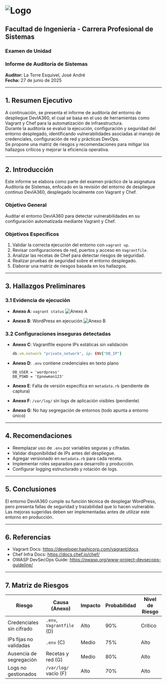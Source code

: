 
# ![Logo](https://upload.wikimedia.org/wikipedia/commons/thumb/8/84/Logo_UPT.png/600px-Logo_UPT.png)

## Facultad de Ingeniería - Carrera Profesional de Sistemas  
### Examen de Unidad  
### Informe de Auditoría de Sistemas  
**Auditor:** La Torre Esquivel, José André  
**Fecha:** 27 de junio de 2025  

---

## 1. Resumen Ejecutivo

A continuación, se presenta el informe de auditoría del entorno de despliegue DevIA360, el cual se basa en el uso de herramientas como Vagrant y Chef para la automatización de infraestructura.  
Durante la auditoría se evaluó la ejecución, configuración y seguridad del entorno desplegado, identificando vulnerabilidades asociadas al manejo de credenciales, configuración de red y prácticas DevOps.  
Se propone una matriz de riesgos y recomendaciones para mitigar los hallazgos críticos y mejorar la eficiencia operativa.

---

## 2. Introducción

Este informe se elabora como parte del examen práctico de la asignatura Auditoría de Sistemas, enfocado en la revisión del entorno de despliegue continuo DevIA360, desplegado localmente con Vagrant y Chef.

### Objetivo General
Auditar el entorno DevIA360 para detectar vulnerabilidades en su configuración automatizada mediante Vagrant y Chef.

### Objetivos Específicos
1. Validar la correcta ejecución del entorno con `vagrant up`.
2. Revisar configuraciones de red, puertos y acceso en `Vagrantfile`.
3. Analizar las recetas de Chef para detectar riesgos de seguridad.
4. Realizar pruebas de seguridad sobre el entorno desplegado.
5. Elaborar una matriz de riesgos basada en los hallazgos.

---

## 3. Hallazgos Preliminares

### 3.1 Evidencia de ejecución

- **Anexo A**: `vagrant status`
  ![Anexo A](evidencias/anexo_a_vagrant_status.png)

- **Anexo B**: WordPress en ejecución
  ![Anexo B](evidencias/anexo_b_wordpress.png)

### 3.2 Configuraciones inseguras detectadas

- **Anexo C**: Vagrantfile expone IPs estáticas sin validación
  ```ruby
  db.vm.network "private_network", ip: ENV["DB_IP"]
  ```

- **Anexo D**: `.env` contiene credenciales en texto plano
  ```env
  DB_USER = 'wordpress'
  DB_PSWD = 'Epnewman123'
  ```

- **Anexo E**: Falta de versión específica en `metadata.rb` (pendiente de captura)

- **Anexo F**: `/var/log/` sin logs de aplicación visibles (pendiente)

- **Anexo G**: No hay segregación de entornos (todo apunta a entorno único)

---

## 4. Recomendaciones

- Reemplazar uso de `.env` por variables seguras y cifradas.
- Validar disponibilidad de IPs antes del despliegue.
- Agregar versionado en `metadata.rb` para cada receta.
- Implementar roles separados para desarrollo y producción.
- Configurar logging estructurado y rotación de logs.

---

## 5. Conclusiones

El entorno DevIA360 cumple su función técnica de desplegar WordPress, pero presenta fallas de seguridad y trazabilidad que lo hacen vulnerable.  
Las mejoras sugeridas deben ser implementadas antes de utilizar este entorno en producción.

---

## 6. Referencias

- Vagrant Docs: https://developer.hashicorp.com/vagrant/docs  
- Chef Infra Docs: https://docs.chef.io/chef/  
- OWASP DevSecOps Guide: https://owasp.org/www-project-devsecops-guideline/

---

## 7. Matriz de Riesgos

| Riesgo                        | Causa (Anexo)             | Impacto | Probabilidad | Nivel de Riesgo |
|------------------------------|---------------------------|---------|--------------|-----------------|
| Credenciales sin cifrado     | `.env`, `Vagrantfile` (D) | Alto    | 90%          | Crítico         |
| IPs fijas no validadas       | `.env` (C)                | Medio   | 75%          | Alto            |
| Ausencia de segregación      | Recetas y red (G)         | Medio   | 80%          | Alto            |
| Logs no gestionados          | `/var/log/` vacío (F)     | Alto    | 70%          | Alto            |
